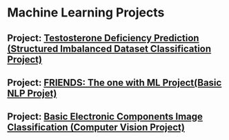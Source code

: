 # Machine Learning Projects

## Project: [Testosterone Deficiency Prediction (Structured Imbalanced Dataset Classification Project)](https://github.com/Mregojos/TDC-Project)

## Project: [FRIENDS: The one with ML Project(Basic NLP Projet)](https://github.com/Mregojos/FTOWML-Project)

## Project: [Basic Electronic Components Image Classification (Computer Vision Project)](https://github.com/Mregojos/BECC-Project)

